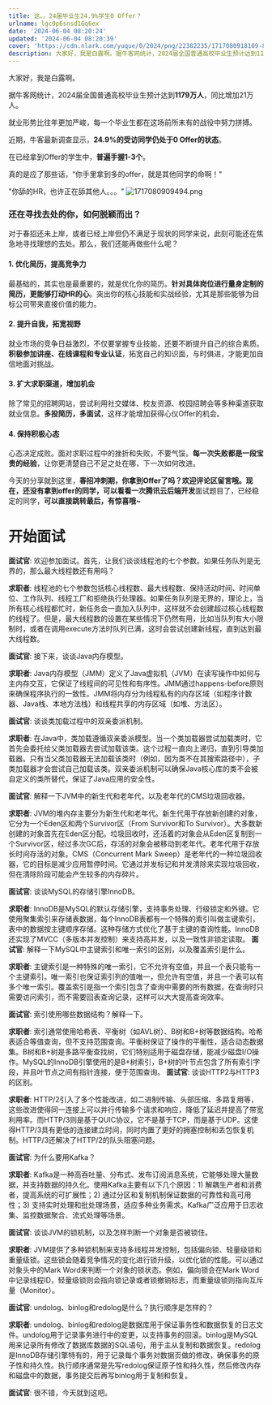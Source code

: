 ```yaml
---
title: 这。。24届毕业生24.9%学生0 Offer？
urlname: lgc0p6snsd16q6ex
date: '2024-06-04 08:20:24'
updated: '2024-06-04 08:20:39'
cover: 'https://cdn.nlark.com/yuque/0/2024/png/22382235/1717080918109-89d69cb4-737f-472e-a104-cb9b59af279f.png'
description: 大家好，我是白露啊。据牛客网统计，2024届全国普通高校毕业生预计达到1179万人，同比增加21万人。就业形势比往年更加严峻，每一个毕业生都在这场前所未有的战役中努力拼搏。近期，牛客最新调查显示，24.9%的受访同学仍处于0 Offer的状态。在已经拿到Offer的学生中，普遍手握1-3个。真...
---
```

大家好，我是白露啊。

据牛客网统计，2024届全国普通高校毕业生预计达到**1179万人**，同比增加21万人。

就业形势比往年更加严峻，每一个毕业生都在这场前所未有的战役中努力拼搏。

近期，牛客最新调查显示，**24.9%的受访同学仍处于0 Offer的状态**。

在已经拿到Offer的学生中，**普遍手握1-3个**。

真的是应了那些话，“你手里拿到多的offer，就是其他同学的命啊！"

"你舔的HR，也许正在舔其他人。。。"
![1717080909494.png](https://oss1.aistar.cool/elog-offer-now/1c0e786ce119f115a817391805618660.png)
### 还在寻找去处的你，如何脱颖而出？

对于春招还未上岸，或者已经上岸但仍不满足于现状的同学来说，此刻可能还在焦急地寻找理想的去处。那么，我们还能再做些什么呢？
#### 1. **优化简历，提高竞争力**
最基础的，其实也是最重要的，就是优化你的简历。**针对具体岗位进行量身定制的简历，更能够打动HR的心**。突出你的核心技能和实战经验，尤其是那些能够为目标公司带来直接价值的能力。
#### 2. **提升自我，拓宽视野**
就业市场的竞争日益激烈，不仅要掌握专业技能，还要不断提升自己的综合素质。**积极参加讲座、在线课程和专业认证**，拓宽自己的知识面，与时俱进，才能更加自信地面对挑战。
#### 3. **扩大求职渠道，增加机会**
除了常见的招聘网站，尝试利用社交媒体、校友资源、校园招聘会等多种渠道获取就业信息。**多投简历，多面试**，这样才能增加获得心仪Offer的机会。
#### 4. **保持积极心态**
心态决定成败。面对求职过程中的挫折和失败，不要气馁。**每一次失败都是一段宝贵的经验**，让你更清楚自己不足之处在哪，下一次如何改进。



今天的分享就到这里，**春招冲刺期，你拿到Offer了吗？欢迎评论区留言哦。**现在，还没有拿到offer的同学，可以看看一次**腾讯云后端开发**面试题目了，已经稳定的同学，**可以直接跳转最后，有惊喜哦~**
# 开始面试

**面试官**: 欢迎参加面试。首先，让我们谈谈线程池的七个参数。如果任务队列是无界的，那么最大线程数还有用吗？ 

**求职者**: 线程池的七个参数包括核心线程数、最大线程数、保持活动时间、时间单位、工作队列、线程工厂和拒绝执行处理器。如果任务队列是无界的，理论上，当所有核心线程都忙时，新任务会一直加入队列中，这样就不会创建超过核心线程数的线程了。但是，最大线程数的设置在某些情况下仍然有用，比如当队列有大小限制时，或者在调用execute方法时队列已满，这时会尝试创建新线程，直到达到最大线程数。 

**面试官**: 接下来，谈谈Java内存模型。 

**求职者**: Java内存模型（JMM）定义了Java虚拟机（JVM）在读写操作中如何与主内存交互，它保证了线程间的可见性和有序性。JMM通过happens-before原则来确保程序执行的一致性。JMM将内存分为线程私有的内存区域（如程序计数器、Java栈、本地方法栈）和线程共享的内存区域（如堆、方法区）。 

**面试官**: 谈谈类加载过程中的双亲委派机制。 

**求职者**: 在Java中，类加载遵循双亲委派模型。当一个类加载器尝试加载类时，它首先会委托给父类加载器去尝试加载该类。这个过程一直向上递归，直到引导类加载器。只有当父类加载器无法加载该类时（例如，因为类不在其搜索路径中），子类加载器才会尝试自己加载该类。双亲委派机制可以确保Java核心库的类不会被自定义的类所替代，保证了Java应用的安全性。 

**面试官**: 解释一下JVM中的新生代和老年代，以及老年代的CMS垃圾回收器。 

**求职者**: JVM的堆内存主要分为新生代和老年代。新生代用于存放新创建的对象，它分为一个Eden区和两个Survivor区（From Survivor和To Survivor）。大多数新创建的对象首先在Eden区分配。垃圾回收时，还活着的对象会从Eden区复制到一个Survivor区，经过多次GC后，存活的对象会被移动到老年代。老年代用于存放长时间存活的对象。CMS（Concurrent Mark Sweep）是老年代的一种垃圾回收器，它的目标是减少应用暂停时间。它通过并发标记和并发清除来实现垃圾回收，但在清除阶段可能会产生较多的内存碎片。 

**面试官**: 谈谈MySQL的存储引擎InnoDB。 

**求职者**: InnoDB是MySQL的默认存储引擎，支持事务处理、行级锁定和外键。它使用聚集索引来存储表数据，每个InnoDB表都有一个特殊的索引叫做主键索引，表中的数据按主键顺序存储。这种存储方式优化了基于主键的查询性能。InnoDB还实现了MVCC（多版本并发控制）来支持高并发，以及一致性非锁定读取。 **面试官**: 解释一下MySQL中主键索引和唯一索引的区别，以及覆盖索引是什么。 

**求职者**: 主键索引是一种特殊的唯一索引，它不允许有空值，并且一个表只能有一个主键索引。唯一索引也保证索引列的值唯一，但允许有空值，并且一个表可以有多个唯一索引。覆盖索引是指一个索引包含了查询中需要的所有数据，在查询时只需要访问索引，而不需要回表查询记录，这样可以大大提高查询效率。 

**面试官**: 索引使用哪些数据结构？解释一下。 

**求职者**: 索引通常使用哈希表、平衡树（如AVL树）、B树和B+树等数据结构。哈希表适合等值查询，但不支持范围查询。平衡树保证了操作的平衡性，适合动态数据集。B树和B+树是多路平衡查找树，它们特别适用于磁盘存储，能减少磁盘I/O操作。MySQL的InnoDB引擎使用的是B+树索引，B+树的叶节点包含了所有索引字段，并且叶节点之间有指针连接，便于范围查询。 
**面试官**: 谈谈HTTP2与HTTP3的区别。 

**求职者**: HTTP/2引入了多个性能改进，如二进制传输、头部压缩、多路复用等，这些改进使得同一连接上可以并行传输多个请求和响应，降低了延迟并提高了带宽利用率。而HTTP/3则是基于QUIC协议，它不是基于TCP，而是基于UDP。这使得HTTP/3具有更低的连接建立时间，同时内置了更好的拥塞控制和丢包恢复机制。HTTP/3还解决了HTTP/2的队头阻塞问题。 

**面试官**: 为什么要用Kafka？ 

**求职者**: Kafka是一种高吞吐量、分布式、发布订阅消息系统，它能够处理大量数据，并支持数据的持久化。使用Kafka主要有以下几个原因：1) 解耦生产者和消费者，提高系统的可扩展性；2) 通过分区和复制机制保证数据的可靠性和高可用性；3) 支持实时处理和批处理场景，适应多种业务需求。Kafka广泛应用于日志收集、监控数据聚合、流式处理等场景。 

**面试官**: 谈谈JVM的锁机制，以及怎样判断一个对象是否被锁住。 

**求职者**: JVM提供了多种锁机制来支持多线程并发控制，包括偏向锁、轻量级锁和重量级锁。这些锁会随着竞争情况的变化进行锁升级，以优化锁的性能。可以通过对象头中的Mark Word来判断一个对象的锁状态。例如，偏向锁会在Mark Word中记录线程ID，轻量级锁则会指向锁记录或者锁撤销标志，而重量级锁则指向互斥量（Monitor）。 

**面试官**: undolog、binlog和redolog是什么？执行顺序是怎样的？ 

**求职者**: undolog、binlog和redolog是数据库用于保证事务性和数据恢复的日志文件。undolog用于记录事务进行中的变更，以支持事务的回滚。binlog是MySQL用来记录所有修改了数据库数据的SQL语句，用于主从复制和数据恢复。redolog是InnoDB存储引擎特有的，用于记录每个事务对数据页做的修改，确保事务的原子性和持久性。执行顺序通常是先写redolog保证原子性和持久性，然后修改内存和磁盘中的数据，事务提交后再写binlog用于复制和恢复。 

**面试官**: 很不错，今天就到这吧。
